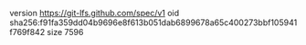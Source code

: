 version https://git-lfs.github.com/spec/v1
oid sha256:f91fa359dd04b9696e8f613b051dab6899678a65c400273bbf105941f769f842
size 7596
